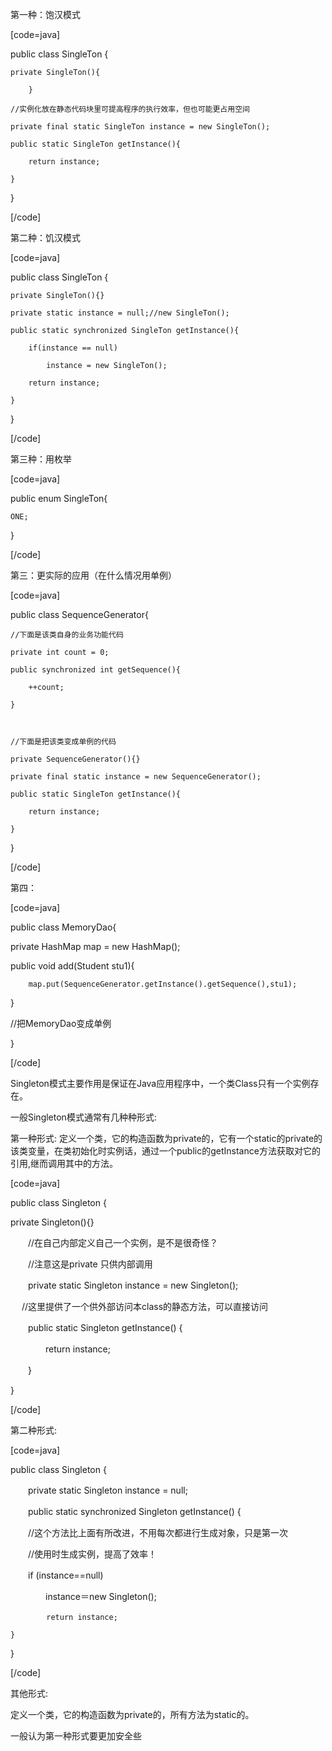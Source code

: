 第一种：饱汉模式
[code=java]
public class SingleTon {
	private SingleTon(){
		}
	//实例化放在静态代码块里可提高程序的执行效率，但也可能更占用空间	
	private final static SingleTon instance = new SingleTon();
	public static SingleTon getInstance(){
		return instance;
	}
}
[/code]
第二种：饥汉模式
[code=java]
public class SingleTon {
	private SingleTon(){}
	private static instance = null;//new SingleTon();
	public static synchronized SingleTon getInstance(){
		if(instance == null)
			instance = new SingleTon();
		return instance;
	}
}
[/code]
第三种：用枚举
[code=java]
public enum SingleTon{
	ONE;
}
[/code]
第三：更实际的应用（在什么情况用单例）
[code=java]
public class SequenceGenerator{
	//下面是该类自身的业务功能代码
	private int count = 0;
	public synchronized int getSequence(){
		++count;
	}
	
	//下面是把该类变成单例的代码
	private SequenceGenerator(){}
	private final static instance = new SequenceGenerator();
	public static SingleTon getInstance(){
		return instance;
	}	
	
}
[/code]
第四：
[code=java]
public class MemoryDao{
private HashMap map = new HashMap();

public void add(Student stu1){ 
		map.put(SequenceGenerator.getInstance().getSequence(),stu1);
}
//把MemoryDao变成单例 
}
[/code]
Singleton模式主要作用是保证在Java应用程序中，一个类Class只有一个实例存在。 
一般Singleton模式通常有几种种形式: 
第一种形式: 定义一个类，它的构造函数为private的，它有一个static的private的该类变量，在类初始化时实例话，通过一个public的getInstance方法获取对它的引用,继而调用其中的方法。
[code=java] 
public class Singleton { 
private Singleton(){} 
　　//在自己内部定义自己一个实例，是不是很奇怪？ 
　　//注意这是private 只供内部调用 
　　private static Singleton instance = new Singleton(); 
　  //这里提供了一个供外部访问本class的静态方法，可以直接访问　　 
　　public static Singleton getInstance() { 
　　　　return instance; 　　 
　　} 
} 
[/code]
第二种形式: 
[code=java]
public class Singleton { 
　　private static Singleton instance = null; 
　　public static synchronized Singleton getInstance() { 
　　//这个方法比上面有所改进，不用每次都进行生成对象，只是第一次　　　 　 
　　//使用时生成实例，提高了效率！ 
　　if (instance==null) 
　　　　instance＝new Singleton(); 
			return instance; 　　
	} 
} 
[/code]
其他形式: 
定义一个类，它的构造函数为private的，所有方法为static的。 
一般认为第一种形式要更加安全些